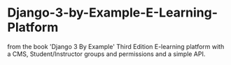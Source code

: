# Django-3-by-Example-E-Learning-Platform

from the book 'Django 3 By Example' Third Edition
E-learning platform with a CMS, Student/Instructor groups and permissions and a simple API.
